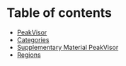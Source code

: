 # Table of contents

* [PeakVisor](README.md)
* [Categories](categories.md)
* [Supplementary Material PeakVisor](supplementary-material-peakvisor.md)
* [Regions](regions.md)